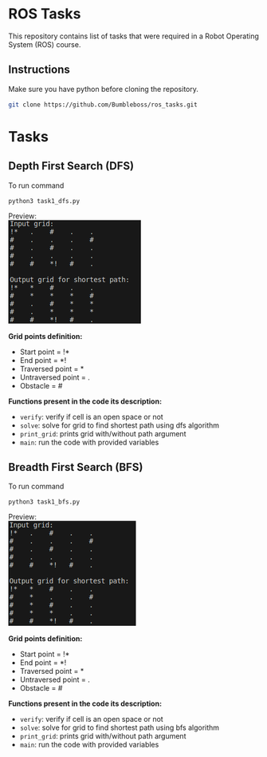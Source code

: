 # ROS Tasks
This repository contains list of tasks that were required in a Robot Operating System (ROS) course.

## Instructions
Make sure you have python before cloning the repository.
```bash
git clone https://github.com/Bumbleboss/ros_tasks.git
```

# Tasks
## Depth First Search (DFS)
To run command
```
python3 task1_dfs.py
```

Preview:</br>
![Depth First Search Input / Output grid](res/dfs_io.png)

**Grid points definition:**
- Start point = !*
- End point = *!
- Traversed point = *
- Untraversed point = .
- Obstacle = #

**Functions present in the code its description:**
- `verify`: verify if cell is an open space or not
- `solve`: solve for grid to find shortest path using dfs algorithm 
- `print_grid`: prints grid with/without path argument
- `main`: run the code with provided variables

## Breadth First Search (BFS)
To run command
```
python3 task1_bfs.py
```

Preview:</br>
![Breadth First Search Input / Output grid](res/bfs_io.png)

**Grid points definition:**
- Start point = !*
- End point = *!
- Traversed point = *
- Untraversed point = .
- Obstacle = #

**Functions present in the code its description:**
- `verify`: verify if cell is an open space or not
- `solve`: solve for grid to find shortest path using bfs algorithm 
- `print_grid`: prints grid with/without path argument
- `main`: run the code with provided variables
